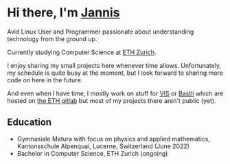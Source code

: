 # Hi there, I'm [Jannis](https://einsjannis.dev)

Avid Linux User and Programmer passionate about understanding technology from the ground up.

Currently studying Computer Science at [ETH Zurich](inf.ethz.ch).

I enjoy sharing my small projects here whenever time allows. Unfortunately, my schedule is quite busy at the moment, but I look forward to sharing more code on here in the future.

And even when I have time, I mostly work on stuff for [VIS](vis.ethz.ch) or [Bastli](bastli.ethz.ch) which are hosted on [the ETH gitlab](gitlab.ethz.ch) but most of my projects there aren't public (yet).

## Education

 - Gymnasiale Matura with focus on physics and applied mathematics, Kantonsschule Alpenquai, Lucerne, Switzerland (June 2022)
 - Bachelor in Computer Science, ETH Zurich (ongoing)

